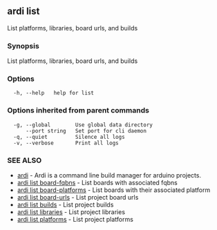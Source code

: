 ## ardi list

List platforms, libraries, board urls, and builds

### Synopsis


List platforms, libraries, board urls, and builds

### Options

```
  -h, --help   help for list
```

### Options inherited from parent commands

```
  -g, --global        Use global data directory
      --port string   Set port for cli daemon
  -q, --quiet         Silence all logs
  -v, --verbose       Print all logs
```

### SEE ALSO

* [ardi](ardi.md)	 - Ardi is a command line build manager for arduino projects.
* [ardi list board-fqbns](ardi_list_board-fqbns.md)	 - List boards with associated fqbns
* [ardi list board-platforms](ardi_list_board-platforms.md)	 - List boards with their associated platform
* [ardi list board-urls](ardi_list_board-urls.md)	 - List project board urls
* [ardi list builds](ardi_list_builds.md)	 - List project builds
* [ardi list libraries](ardi_list_libraries.md)	 - List project libraries
* [ardi list platforms](ardi_list_platforms.md)	 - List project platforms

